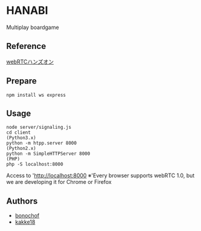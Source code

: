 HANABI
===

Multiplay boardgame

## Reference
[webRTCハンズオン](https://github.com/yusuke84/webrtc-handson-2016)

## Prepare
```
npm install ws express
```

## Usage
```
node server/signaling.js
cd client
(Python3.x)
python -m htpp.server 8000
(Python2.x)
python -m SimpleHTTPServer 8000
(PHP)
php -S localhost:8000
```
Access to '[http://localhost:8000](http://localhost:8000)
※'Every browser supports webRTC 1.0, but we are developing it for Chrome or Firefox

## Authors
* [bonochof](https://github.com/bonochof)
* [kakke18](https;//github.com/kakke18)

